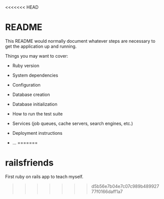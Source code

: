 <<<<<<< HEAD
# README

This README would normally document whatever steps are necessary to get the
application up and running.

Things you may want to cover:

* Ruby version

* System dependencies

* Configuration

* Database creation

* Database initialization

* How to run the test suite

* Services (job queues, cache servers, search engines, etc.)

* Deployment instructions

* ...
=======
# railsfriends
First ruby on rails app to teach myself.
>>>>>>> d5b56e7b04e7c07c989b48992777f0166daff1a7
